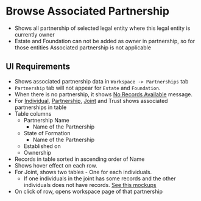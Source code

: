 # Browse Associated Partnership

- Shows all partnership of selected legal entity where this legal entity is currently owner
- Estate and Foundation can not be added as owner in partnership, so for those entities Associated partnership is not applicable

## UI Requirements

- Shows associated partnership data in `Workspace -> Partnerships` tab
- `Partnership` tab will not appear for `Estate` and `Foundation`.  
- When there is no partnership, it shows [No Records Available](https://gallery.io/projects/MCHbtQVoQ2HCZfBS-vT-eRyP/files/MCEJu8Y2hyDScRK64eewv8Z-ZBzma0R2DQA) message.
- For [Individual](https://gallery.io/projects/MCHbtQVoQ2HCZfBS-vT-eRyP/files/MCEJu8Y2hyDSce2TztrbEthviTwrKmG9_XM), [Partnership](https://gallery.io/projects/MCHbtQVoQ2HCZfBS-vT-eRyP/files/MCEJu8Y2hyDScfv_sJCceD7UIZ7BB5QA52g), [Joint](https://gallery.io/projects/MCHbtQVoQ2HCZfBS-vT-eRyP/files/MCEJu8Y2hyDSccb1_PY5bQfslNFQWaNHNs0) and Trust shows associated partnerships in table
- Table columns
  - Partnership Name 
    - Name of the Partnership
  - State of Formation
    - Name of the Partnership
  - Established on
  - Ownership
- Records in table sorted in ascending order of Name
- Shows hover effect on each row.
- For Joint, shows two tables - One for each individuals.
  - If one individuals in the joint has some records and the other individuals does not have records. [See this mockups](https://gallery.io/projects/MCHbtQVoQ2HCZfBS-vT-eRyP/files/MCEJu8Y2hyDScWF0QtuxAUG2HCaZq9XWmYg)
- On click of row, opens workspace page of that partnership
